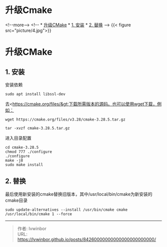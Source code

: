 # 升级Cmake


&lt;!--more--&gt;
&lt;!-- *   [升级CMake](#升级cmake)
    *   [1. 安装](#1-安装)
    *   [2. 替换](#2-替换) --&gt;
{{&lt; figure src=&#34;picture/4.jpg&#34;&gt;}}
# 升级CMake

## 1. 安装

安装依赖

    sudo apt install libssl-dev

去&lt;https://cmake.org/files/&gt;下载所需版本的源码。也可以使用wget下载，例如：

    wget https://cmake.org/files/v3.28/cmake-3.28.5.tar.gz

    tar -xvzf cmake-3.28.5.tar.gz

进入目录配置

    cd cmake-3.28.5
    chmod 777 ./configure
    ./configure
    make -j8
    sudo make install

## 2. 替换

最后使用新安装的cmake替换旧版本，其中/usr/local/bin/cmake为新安装的cmake目录

    sudo update-alternatives --install /usr/bin/cmake cmake /usr/local/bin/cmake 1 --force



---

> 作者: lvwinbor  
> URL: https://lvwinbor.github.io/posts/84260000000000000000000000/  

